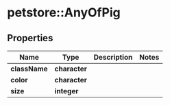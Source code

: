 # petstore::AnyOfPig


## Properties
Name | Type | Description | Notes
------------ | ------------- | ------------- | -------------
**className** | **character** |  | 
**color** | **character** |  | 
**size** | **integer** |  | 


